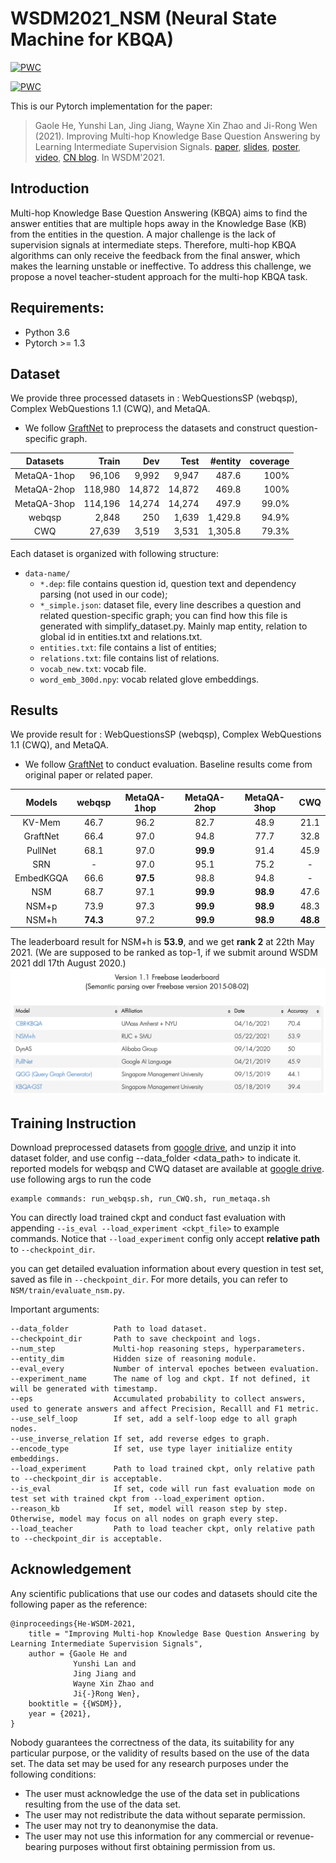 # WSDM2021_NSM (Neural State Machine for KBQA)
[![PWC](https://img.shields.io/endpoint.svg?url=https://paperswithcode.com/badge/improving-multi-hop-knowledge-base-question/semantic-parsing-on-webquestionssp)](https://paperswithcode.com/sota/semantic-parsing-on-webquestionssp?p=improving-multi-hop-knowledge-base-question)

[![PWC](https://img.shields.io/endpoint.svg?url=https://paperswithcode.com/badge/improving-multi-hop-knowledge-base-question/knowledge-base-question-answering-on)](https://paperswithcode.com/sota/knowledge-base-question-answering-on?p=improving-multi-hop-knowledge-base-question)

This is our Pytorch implementation for the paper:

> Gaole He, Yunshi Lan, Jing Jiang, Wayne Xin Zhao and Ji-Rong Wen (2021). Improving Multi-hop Knowledge Base Question Answering by Learning Intermediate Supervision Signals. [paper](https://arxiv.org/abs/2101.03737), [slides](https://github.com/RichardHGL/WSDM2021_NSM/blob/main/presentation/wsdm_slides_ver2.pptx), [poster](https://github.com/RichardHGL/WSDM2021_NSM/blob/main/presentation/wsdm-poster.pdf), [video](https://vimeo.com/518921912), [CN blog](https://zhuanlan.zhihu.com/p/375233051). In WSDM'2021.


## Introduction
Multi-hop Knowledge Base Question Answering (KBQA) aims to find the answer entities that are multiple hops away in the Knowledge Base (KB) from the entities in the question. A major challenge is the lack of supervision signals at intermediate steps. Therefore, multi-hop KBQA algorithms can only receive the feedback from the final answer, which makes the learning unstable or ineffective. To address this challenge, we propose a novel teacher-student approach for the multi-hop KBQA task. 

## Requirements:

- Python 3.6
- Pytorch >= 1.3

## Dataset
We provide three processed datasets in : WebQuestionsSP (webqsp), Complex WebQuestions 1.1 (CWQ), and MetaQA.
* We follow [GraftNet](https://github.com/OceanskySun/GraftNet) to preprocess the datasets and construct question-specific graph.

|Datasets | Train| Dev | Test | #entity| coverage |
|:---:|---:|---:|---:|---:|---:|
|MetaQA-1hop| 96,106 | 9,992 | 9,947 | 487.6 | 100%|
|MetaQA-2hop| 118,980 | 14,872 | 14,872 | 469.8 | 100%|
|MetaQA-3hop| 114,196 | 14,274 | 14,274 | 497.9| 99.0%|
|webqsp| 2,848 | 250 | 1,639 | 1,429.8 | 94.9%|
|CWQ| 27,639 | 3,519 | 3,531 | 1,305.8 | 79.3%|

Each dataset is organized with following structure:
- `data-name/`
  - `*.dep`: file contains question id, question text and dependency parsing (not used in our code);
  - `*_simple.json`: dataset file, every line describes a question and related question-specific graph; you can find how this file is generated with simplify_dataset.py. Mainly map entity, relation to global id in entities.txt and relations.txt.
  - `entities.txt`: file contains a list of entities;
  - `relations.txt`: file contains list of relations.
  - `vocab_new.txt`: vocab file.
  - `word_emb_300d.npy`: vocab related glove embeddings.

## Results
We provide result for : WebQuestionsSP (webqsp), Complex WebQuestions 1.1 (CWQ), and MetaQA.
* We follow [GraftNet](https://github.com/OceanskySun/GraftNet) to conduct evaluation. Baseline results come from original paper or related paper.

|Models | webqsp| MetaQA-1hop | MetaQA-2hop | MetaQA-3hop| CWQ |
|:---:|:---:|:---:|:---:|:---:|:---:|
|KV-Mem| 46.7 | 96.2 | 82.7 | 48.9 | 21.1|
|GraftNet| 66.4 | 97.0 | 94.8 |77.7 | 32.8|
|PullNet| 68.1 | 97.0 | **99.9** | 91.4| 45.9|
|SRN| - | 97.0 | 95.1 | 75.2 | - |
|EmbedKGQA| 66.6 | **97.5** | 98.8 | 94.8 | -|
|NSM| 68.7 | 97.1 | **99.9** | **98.9**| 47.6|
|NSM+p| 73.9 | 97.3 | **99.9** | **98.9** | 48.3|
|NSM+h| **74.3** | 97.2 | **99.9** | **98.9** | **48.8**|

The leaderboard result for NSM+h is **53.9**, and we get **rank 2** at 22th May 2021. (We are supposed to be ranked as top-1, if we submit around WSDM 2021 ddl 17th August 2020.)
![leaderboad](asset/leaderboard.png)


## Training Instruction
Download preprocessed datasets from [google drive](https://drive.google.com/drive/folders/1qRXeuoL-ArQY7pJFnMpNnBu0G-cOz6xv?usp=sharing),
and unzip it into dataset folder, and use config --data_folder <data_path> to indicate it.
reported models for webqsp and CWQ dataset are available at [google drive](https://drive.google.com/file/d/15J02zSJTZUFyeBv-hk-2FII3qEoIVyr2/view?usp=sharing).
use following args to run the code

```
example commands: run_webqsp.sh, run_CWQ.sh, run_metaqa.sh
```
You can directly load trained ckpt and conduct fast evaluation with appending `--is_eval --load_experiment <ckpt_file>` to example commands.
Notice that `--load_experiment` config only accept **relative path** to `--checkpoint_dir`.

you can get detailed evaluation information about every question in test set, saved as file in `--checkpoint_dir`. For more details, you can refer to `NSM/train/evaluate_nsm.py`.

Important arguments:
```
--data_folder          Path to load dataset.
--checkpoint_dir       Path to save checkpoint and logs.
--num_step             Multi-hop reasoning steps, hyperparameters.
--entity_dim           Hidden size of reasoning module.
--eval_every           Number of interval epoches between evaluation.
--experiment_name      The name of log and ckpt. If not defined, it will be generated with timestamp.
--eps                  Accumulated probability to collect answers, used to generate answers and affect Precision, Recalll and F1 metric.
--use_self_loop        If set, add a self-loop edge to all graph nodes.
--use_inverse_relation If set, add reverse edges to graph.
--encode_type          If set, use type layer initialize entity embeddings. 
--load_experiment      Path to load trained ckpt, only relative path to --checkpoint_dir is acceptable. 
--is_eval              If set, code will run fast evaluation mode on test set with trained ckpt from --load_experiment option.
--reason_kb            If set, model will reason step by step. Otherwise, model may focus on all nodes on graph every step.
--load_teacher         Path to load teacher ckpt, only relative path to --checkpoint_dir is acceptable. 
```


## Acknowledgement
Any scientific publications that use our codes and datasets should cite the following paper as the reference:
```
@inproceedings{He-WSDM-2021,
    title = "Improving Multi-hop Knowledge Base Question Answering by Learning Intermediate Supervision Signals",
    author = {Gaole He and
              Yunshi Lan and
              Jing Jiang and
              Wayne Xin Zhao and
              Ji{-}Rong Wen},
    booktitle = {{WSDM}},
    year = {2021},
}
```
Nobody guarantees the correctness of the data, its suitability for any particular purpose, or the validity of results based on the use of the data set. The data set may be used for any research purposes under the following conditions:
* The user must acknowledge the use of the data set in publications resulting from the use of the data set.
* The user may not redistribute the data without separate permission.
* The user may not try to deanonymise the data.
* The user may not use this information for any commercial or revenue-bearing purposes without first obtaining permission from us.
